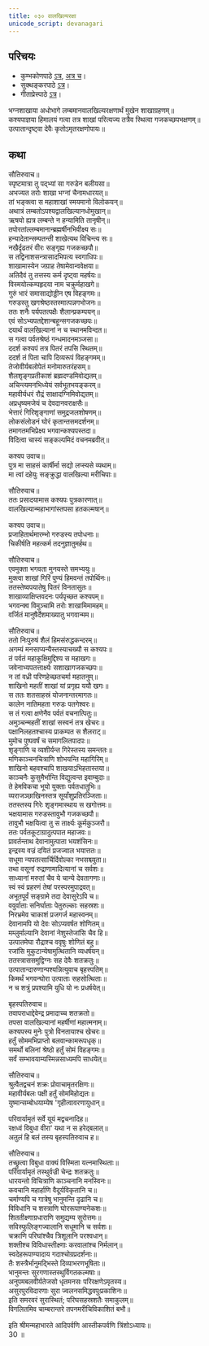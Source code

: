 ```yaml
---  
title: ०३० वालखिल्यरक्षा
unicode_script: devanagari
---  
```


## परिचयः
- कुम्भकोणपाठे [ऽत्र](https://archive.org/details/mahAbhArata-kumbhakoNam/page/n369), [अत्र च](https://sanskritdocuments.org/mirrors/mahabharata/mbhK/mahabharata-k-01-sa.html)।
- सुक्थङ्करपाठे [ऽत्र](http://bombay.indology.info/mahabharata/text/UD/MBh01.txt)।
- गीताप्रेस्पाठे [ऽत्र](https://archive.org/stream/mahabharata01ramauoft#page/564/mode/2up)।

भग्नशाखाया अधोभागे लम्बमानवालखिल्यरक्षणार्थं मुखेन शाखाग्रहणम्॥  
कश्यपाज्ञया हिमालयं गत्वा तत्र शाखां परित्यज्य तत्रैव स्थित्वा गजकच्छपभक्षणम्॥  
उत्पातान्दृष्ट्वा देवैः कृतोऽमृतरक्षणोपायः॥  

## कथा

सौतिरुवाच॥  
स्पृष्टमात्रा तु पद्भ्यां सा गरुडेन बलीयसा॥  
अभज्यत तरोः शाखा भग्नां चैनामधारयत्॥  
तां भङ्क्त्वा स महाशाखां स्मयमानो विलोकयन्॥  
अथात्रं लम्बतोऽपश्यद्वालखिल्यानधोमुखान्॥  
ऋषयो ह्यत्र लम्बन्ते न हन्यामिति तानृषीन्॥  
तपोरतांल्लम्बमानान्ब्रह्मर्षीनभिवीक्ष्य सः॥  
हन्यादेतान्सम्पतन्ती शाखेत्यथ विचिन्त्य सः॥  
नखैर्दृढतरं वीरः सङ्गृह्य गजकच्छपौ॥  
स तद्विनाशसन्त्रासादभिपत्य स्वगाधिपः॥  
शाखामास्येन जग्राह तेषामेवान्ववेक्षया॥  
अतिदैवं तु तत्तस्य कर्म दृष्ट्वा महर्षयः॥  
विस्मयोत्कम्पहृदया नाम चक्रुर्महाखगे॥  
गुरुं भारं समासाद्योड्डीन एष विहङ्गमः॥  
गरुडस्तु खगश्रेष्ठस्तस्मात्पन्नगभोजनः॥  
ततः शनैः पर्यपतत्पक्षैः शैलान्प्रकम्पयन्॥  
एवं सोऽभ्यपतद्देशान्बहून्सगजकच्छपः॥  
दयार्थं वालखिल्यानां न च स्थानमविन्दत॥  
स गत्वा पर्वतश्रेष्ठं गन्धमादनमञ्जसा॥  
ददर्श कश्यपं तत्र पितरं तपसि स्थितम्॥  
ददर्श तं पिता चापि दिव्यरूपं विहङ्गमम्॥  
तेजोवीर्यबलोपेतं मनोमारुतरंहसम्॥  
शैलशृङ्गप्रतीकाशं ब्रह्मदण्डमिवोद्यतम्॥  
अचिन्त्यमनभिध्येयं सर्वभूतभयङ्करम्॥  
महावीर्यधरं रौद्रं साक्षादग्निमिवोद्यतम्॥  
अप्रधृष्यमजेयं च देवदानवराक्षसैः॥  
भेत्तारं गिरिशृङ्गाणां समुद्रजलशोषणम्॥  
लोकसंलोडनं घोरं कृतान्तसमदर्शनम्॥  
तमागतमभिप्रेक्ष्य भगवान्कश्यपस्तदा॥  
विदित्वा चास्यं सङ्कल्पमिदं वचनमब्रवीत्॥  

कश्यप उवाच॥  
पुत्र मा साहसं कार्षीर्मा सद्यो लप्स्यसे व्यथाम्॥  
मा त्वां दहेयुः सङ्क्रुद्धा वालखिल्या मरीचिपाः॥  

सौतिरुवाच॥  
ततः प्रसादयामास कश्यपः पुत्रकारणात्॥  
वालखिल्यान्महाभागांस्तपसा हतकल्मषान्॥  

कश्यप उवाच॥  
प्रजाहितार्थमारम्भो गरुडस्य तपोधनाः॥  
चिकीर्षति महत्कर्म तदनुज्ञातुमर्हथ॥  

सौतिरुवाच॥  
एवमुक्ता भगवता मुनयस्ते समभ्ययुः॥  
मुक्त्वा शाखां गिरिं पुण्यं हिमवन्तं तपोर्थिनः॥  
ततस्तेष्वपयातेषु पितरं विनतासुतः॥  
शाखाव्याक्षिप्तवदनः पर्यपृच्छत कश्यपम्॥  
भगवन्क्व विमुञ्चामि तरोः शाखामिमामहम्॥  
वर्जितं मानुषैर्देशमाख्यातु भगवान्मम॥  

सौतिरुवाच॥  
ततो निःपुरुषं शैलं हिमसंरुद्धकन्दरम्॥  
अगम्यं मनसाप्यन्यैस्तस्याचख्यौ स कश्यपः॥  
तं पर्वतं महाकुक्षिमुद्दिश्य स महाखगः॥  
जवेनाभ्यपतत्तार्क्ष्यः सशाखागजकच्छपः॥  
न तां वध्री परिणहेच्छतचर्मा महातनुम्॥  
शाखिनो महतीं शाखां यां प्रगृह्य ययौ खगः॥  
स ततः शतसाहस्रं योजनान्तरमागतः॥  
कालेन नातिमहता गरुडः पतगेश्वरः॥  
स तं गत्वा क्षणेनैव पर्वतं वचनात्पितुः॥  
अमुञ्चन्महतीं शाखां सस्वनं तत्र खेचरः॥  
पक्षानिलहतश्चास्य प्राकम्पत स शैलराट्॥  
मुमोच पुष्पवर्षं च समागलितपादपः॥  
शृङ्गाणि च व्यशीर्यन्त गिरेस्तस्य समन्ततः॥  
मणिकाञ्चनचित्राणि शोभयन्ति महागिरिम्॥  
शाखिनो बहवश्चापि शाखयाऽभिहतास्तया॥  
काञ्चनैः कुसुमैर्भान्ति विद्युत्वन्त इवाम्बुदाः॥  
ते हेमविकचा भूयो युक्ताः पर्वतधातुभिः॥  
व्यराजञ्छाखिनस्तत्र सूर्यांशुप्रतिरञ्जिताः॥  
ततस्तस्य गिरेः शृङ्गमास्थाय स खगोत्तमः॥  
भक्षयामास गरुडस्तावुभौ गजकच्छपौ॥  
तावुभौ भक्षयित्वा तु स तार्क्ष्यः कूर्मकुञ्जरौ॥  
ततः पर्वतकूटाग्रादुत्पपात महाजवः॥  
प्रावर्तन्ताथ देवानामुत्पाता भयशंसिनः॥  
इन्द्रस्य वज्रं दयितं प्रजज्वाल भयात्ततः॥  
सधूमा न्यपतत्सार्चिर्दिवोल्का नभसश्च्युता॥  
तथा वसूनां रुद्राणामादित्यानां च सर्वशः॥  
साध्यानां मरुतां चैव ये चान्ये देवतागणाः॥  
स्वं स्वं प्रहरणं तेषां परस्परमुपाद्रवत्॥  
अभूतपूर्वं सङ्ग्रामे तदा देवासुरेऽपि च॥  
ववुर्वाताः सनिर्घाताः पेतुरुल्काः सहस्रशः॥  
निरभ्रमेव चाकाशं प्रजगर्ज महास्वनम्॥  
देवानामपि यो देवः सोऽप्यवर्षत शोणितम्॥  
मम्लुर्माल्यानि देवानां नेशुस्तेजांसि चैव हि॥  
उत्पातमेघा रौद्राश्च ववृषुः शोणितं बहु॥  
रजांसि मुकुटान्येषामुत्थितानि व्यधर्षयन्॥  
ततस्त्राससमुद्विग्नः सह देवैः शतक्रतुः॥  
उत्पातान्दारुणान्पश्यन्नित्युवाच बृहस्पतिम्॥  
किमर्थं भगवन्घोरा उत्पाताः सहसोत्थिताः॥  
न च शत्रुं प्रपश्यामि युधि यो नः प्रधर्षयेत्॥  

बृहस्पतिरुवाच॥  
तवापराधाद्देवेन्द्र प्रमादाच्च शतक्रतो॥  
तपसा वालखिल्यानां महर्षीणां महात्मनाम्॥  
कश्यपस्य मुनेः पुत्रो विनतायाश्च खेचरः॥  
हर्तुं सोममभिप्राप्तो बलवान्कामरूपधृक्॥  
समर्थो बलिनां श्रेष्ठो हर्तुं सोमं विहङ्गमः॥  
सर्वं सम्भावयाम्यस्मिन्नसाध्यमपि साधयेत्॥  

सौतिरुवाच॥  
श्रुत्वैतद्वचनं शक्रः प्रोवाचामृतरक्षिणः॥  
महावीर्यबलः पक्षी हर्तुं सोममिहोद्यतः॥  
युष्मान्सम्बोधयाम्येष 'गृहीत्वावरणायुधान्॥  

परिवार्यामृतं सर्वे यूयं मद्वचनादिह॥  
रक्षध्वं विबुधा वीरा' यथा न स हरेद्बलात्॥  
अतुलं हि बलं तस्य बृहस्पतिरुवाच ह॥  

सौतिरुवाच॥  
तच्छ्रुत्वा विबुधा वाक्यं विस्मिता यत्नमास्थिताः॥  
परिवार्यामृतं तस्थुर्वज्री चेन्द्रः शतक्रतुः॥  
धारयन्तो विचित्राणि काञ्चनानि मनस्विनः॥  
कवचानि महार्हाणि वैदूर्यविकृतानि च॥  
चर्माण्यपि च गात्रेषु भानुमन्ति दृढानि च॥  
विविधानि च शस्त्राणि घोररूपाण्यनेकशः॥  
शिततीक्ष्णाग्रधाराणि समुद्यम्य सुरोत्तमः॥  
सविस्फुलिङ्गज्वालानि सधूमानि च सर्वशः॥  
चक्राणि परिघांश्चैव त्रिशूलानि परश्वधान्॥  
शक्तीश्च विविधास्तीक्ष्णाः करवालांश्च निर्मलान्॥  
स्वदेहरूपाण्यादाय गदाश्चोग्रप्रदर्शनाः॥  
तैः शस्त्रैर्भानुमद्भिस्ते दिव्याभरणभूषिताः॥  
भानुमन्तः सुरगणास्तस्थुर्विगतकल्मषाः॥  
अनुपमबलवीर्यतेजसो धृतमनसः परिरक्षणेऽमृतस्य॥  
असुरपुरविदारणाः सुरा ज्वलनसमिद्धवपुःप्रकाशिनः॥  
इति समरवरं सुरास्थितं; परिघसहस्रशतैः समाकुलम्॥  
विगलितमिव चाम्बरान्तरे तपनमरीचिविकाशितं बभौ॥  

इति श्रीमन्महाभारते आदिपर्वणि आस्तीकपर्वणि त्रिंशोऽध्यायः॥  
30 ॥  
